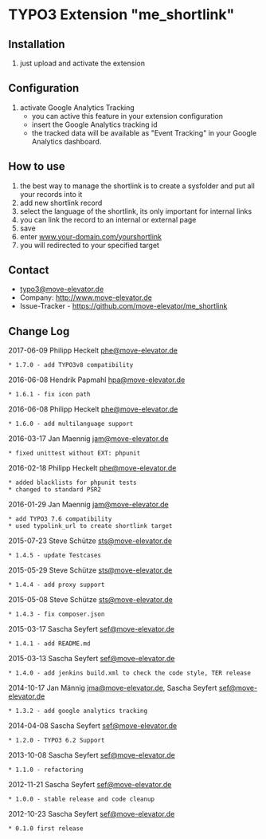 # TYPO3 Extension "me_shortlink"

## Installation

1. just upload and activate the extension

## Configuration

1.  activate Google Analytics Tracking
	* you can active this feature in your extension configuration
	* insert the Google Analytics tracking id
	* the tracked data will be available as "Event Tracking" in your Google Analytics dashboard.

## How to use

1. the best way to manage the shortlink is to create a sysfolder and put all your records into it
2. add new shortlink record
3. select the language of the shortlink, its only important for internal links
4. you can link the record to an internal or external page
5. save
6. enter www.your-domain.com/yourshortlink
7. you will redirected to your specified target

## Contact
* typo3@move-elevator.de
* Company: http://www.move-elevator.de
* Issue-Tracker - https://github.com/move-elevator/me_shortlink

## Change Log

2017-06-09  Philipp Heckelt <phe@move-elevator.de>

    * 1.7.0 - add TYPO3v8 compatibility

2016-06-08  Hendrik Papmahl <hpa@move-elevator.de>

    * 1.6.1 - fix icon path
    
2016-06-08  Philipp Heckelt <phe@move-elevator.de>

    * 1.6.0 - add multilanguage support

2016-03-17  Jan Maennig <jam@move-elevator.de>

	* fixed unittest without EXT: phpunit

2016-02-18 Philipp Heckelt <phe@move-elevator.de>

    * added blacklists for phpunit tests
    * changed to standard PSR2

2016-01-29  Jan Maennig <jam@move-elevator.de>

	* add TYPO3 7.6 compatibility
	* used typolink_url to create shortlink target

2015-07-23  Steve Schütze <sts@move-elevator.de>

	* 1.4.5 - update Testcases

2015-05-29  Steve Schütze <sts@move-elevator.de>

	* 1.4.4 - add proxy support

2015-05-08  Steve Schütze <sts@move-elevator.de>

	* 1.4.3 - fix composer.json

2015-03-17  Sascha Seyfert <sef@move-elevator.de>

	* 1.4.1 - add README.md

2015-03-13  Sascha Seyfert <sef@move-elevator.de>

	* 1.4.0 - add jenkins build.xml to check the code style, TER release

2014-10-17  Jan Männig <jma@move-elevator.de>, Sascha Seyfert <sef@move-elevator.de>

	* 1.3.2 - add google analytics tracking

2014-04-08  Sascha Seyfert  <sef@move-elevator.de>

	* 1.2.0 - TYPO3 6.2 Support

2013-10-08  Sascha Seyfert <sef@move-elevator.de>

	* 1.1.0 - refactoring

2012-11-21  Sascha Seyfert <sef@move-elevator.de>

	* 1.0.0 - stable release and code cleanup

2012-10-23  Sascha Seyfert <sef@move-elevator.de>

	* 0.1.0 first release
